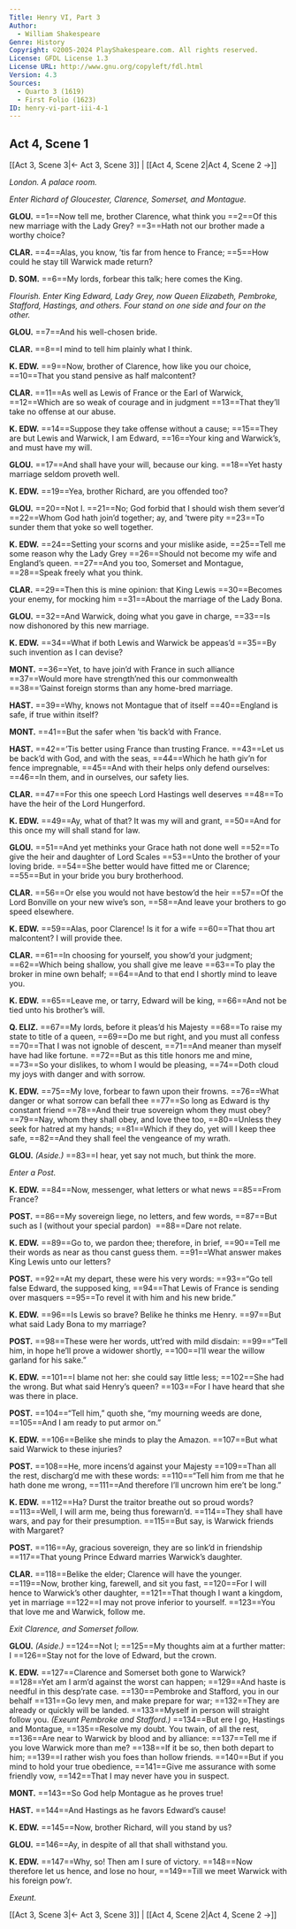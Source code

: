 ```yaml
---
Title: Henry VI, Part 3
Author: 
  - William Shakespeare
Genre: History
Copyright: ©2005-2024 PlayShakespeare.com. All rights reserved.
License: GFDL License 1.3
License URL: http://www.gnu.org/copyleft/fdl.html
Version: 4.3
Sources:
  - Quarto 3 (1619)
  - First Folio (1623)
ID: henry-vi-part-iii-4-1
---
```


## Act 4, Scene 1
[[Act 3, Scene 3|← Act 3, Scene 3]] | [[Act 4, Scene 2|Act 4, Scene 2 →]]

*London. A palace room.*

*Enter Richard of Gloucester, Clarence, Somerset, and Montague.*

**GLOU.**
==1==Now tell me, brother Clarence, what think you
==2==Of this new marriage with the Lady Grey?
==3==Hath not our brother made a worthy choice?

**CLAR.**
==4==Alas, you know, ’tis far from hence to France;
==5==How could he stay till Warwick made return?

**D. SOM.**
==6==My lords, forbear this talk; here comes the King.

*Flourish. Enter King Edward, Lady Grey, now Queen Elizabeth, Pembroke, Stafford, Hastings, and others. Four stand on one side and four on the other.*

**GLOU.**
==7==And his well-chosen bride.

**CLAR.**
==8==I mind to tell him plainly what I think.

**K. EDW.**
==9==Now, brother of Clarence, how like you our choice,
==10==That you stand pensive as half malcontent?

**CLAR.**
==11==As well as Lewis of France or the Earl of Warwick,
==12==Which are so weak of courage and in judgment
==13==That they’ll take no offense at our abuse.

**K. EDW.**
==14==Suppose they take offense without a cause;
==15==They are but Lewis and Warwick, I am Edward,
==16==Your king and Warwick’s, and must have my will.

**GLOU.**
==17==And shall have your will, because our king.
==18==Yet hasty marriage seldom proveth well.

**K. EDW.**
==19==Yea, brother Richard, are you offended too?

**GLOU.**
==20==Not I.
==21==No; God forbid that I should wish them sever’d
==22==Whom God hath join’d together; ay, and ’twere pity
==23==To sunder them that yoke so well together.

**K. EDW.**
==24==Setting your scorns and your mislike aside,
==25==Tell me some reason why the Lady Grey
==26==Should not become my wife and England’s queen.
==27==And you too, Somerset and Montague,
==28==Speak freely what you think.

**CLAR.**
==29==Then this is mine opinion: that King Lewis
==30==Becomes your enemy, for mocking him
==31==About the marriage of the Lady Bona.

**GLOU.**
==32==And Warwick, doing what you gave in charge,
==33==Is now dishonored by this new marriage.

**K. EDW.**
==34==What if both Lewis and Warwick be appeas’d
==35==By such invention as I can devise?

**MONT.**
==36==Yet, to have join’d with France in such alliance
==37==Would more have strength’ned this our commonwealth
==38==’Gainst foreign storms than any home-bred marriage.

**HAST.**
==39==Why, knows not Montague that of itself
==40==England is safe, if true within itself?

**MONT.**
==41==But the safer when ’tis back’d with France.

**HAST.**
==42==’Tis better using France than trusting France.
==43==Let us be back’d with God, and with the seas,
==44==Which he hath giv’n for fence impregnable,
==45==And with their helps only defend ourselves:
==46==In them, and in ourselves, our safety lies.

**CLAR.**
==47==For this one speech Lord Hastings well deserves
==48==To have the heir of the Lord Hungerford.

**K. EDW.**
==49==Ay, what of that? It was my will and grant,
==50==And for this once my will shall stand for law.

**GLOU.**
==51==And yet methinks your Grace hath not done well
==52==To give the heir and daughter of Lord Scales
==53==Unto the brother of your loving bride.
==54==She better would have fitted me or Clarence;
==55==But in your bride you bury brotherhood.

**CLAR.**
==56==Or else you would not have bestow’d the heir
==57==Of the Lord Bonville on your new wive’s son,
==58==And leave your brothers to go speed elsewhere.

**K. EDW.**
==59==Alas, poor Clarence! Is it for a wife
==60==That thou art malcontent? I will provide thee.

**CLAR.**
==61==In choosing for yourself, you show’d your judgment;
==62==Which being shallow, you shall give me leave
==63==To play the broker in mine own behalf;
==64==And to that end I shortly mind to leave you.

**K. EDW.**
==65==Leave me, or tarry, Edward will be king,
==66==And not be tied unto his brother’s will.

**Q. ELIZ.**
==67==My lords, before it pleas’d his Majesty
==68==To raise my state to title of a queen,
==69==Do me but right, and you must all confess
==70==That I was not ignoble of descent,
==71==And meaner than myself have had like fortune.
==72==But as this title honors me and mine,
==73==So your dislikes, to whom I would be pleasing,
==74==Doth cloud my joys with danger and with sorrow.

**K. EDW.**
==75==My love, forbear to fawn upon their frowns.
==76==What danger or what sorrow can befall thee
==77==So long as Edward is thy constant friend
==78==And their true sovereign whom they must obey?
==79==Nay, whom they shall obey, and love thee too,
==80==Unless they seek for hatred at my hands;
==81==Which if they do, yet will I keep thee safe,
==82==And they shall feel the vengeance of my wrath.

**GLOU.**
*(Aside.)*
==83==I hear, yet say not much, but think the more.

*Enter a Post.*

**K. EDW.**
==84==Now, messenger, what letters or what news
==85==From France?

**POST.**
==86==My sovereign liege, no letters, and few words,
==87==But such as I (without your special pardon) 
==88==Dare not relate.

**K. EDW.**
==89==Go to, we pardon thee; therefore, in brief,
==90==Tell me their words as near as thou canst guess them.
==91==What answer makes King Lewis unto our letters?

**POST.**
==92==At my depart, these were his very words:
==93==“Go tell false Edward, the supposed king,
==94==That Lewis of France is sending over masquers
==95==To revel it with him and his new bride.”

**K. EDW.**
==96==Is Lewis so brave? Belike he thinks me Henry.
==97==But what said Lady Bona to my marriage?

**POST.**
==98==These were her words, utt’red with mild disdain:
==99==“Tell him, in hope he’ll prove a widower shortly,
==100==I’ll wear the willow garland for his sake.”

**K. EDW.**
==101==I blame not her: she could say little less;
==102==She had the wrong. But what said Henry’s queen?
==103==For I have heard that she was there in place.

**POST.**
==104==“Tell him,” quoth she, “my mourning weeds are done,
==105==And I am ready to put armor on.”

**K. EDW.**
==106==Belike she minds to play the Amazon.
==107==But what said Warwick to these injuries?

**POST.**
==108==He, more incens’d against your Majesty
==109==Than all the rest, discharg’d me with these words:
==110==“Tell him from me that he hath done me wrong,
==111==And therefore I’ll uncrown him ere’t be long.”

**K. EDW.**
==112==Ha? Durst the traitor breathe out so proud words?
==113==Well, I will arm me, being thus forewarn’d.
==114==They shall have wars, and pay for their presumption.
==115==But say, is Warwick friends with Margaret?

**POST.**
==116==Ay, gracious sovereign, they are so link’d in friendship
==117==That young Prince Edward marries Warwick’s daughter.

**CLAR.**
==118==Belike the elder; Clarence will have the younger.
==119==Now, brother king, farewell, and sit you fast,
==120==For I will hence to Warwick’s other daughter,
==121==That though I want a kingdom, yet in marriage
==122==I may not prove inferior to yourself.
==123==You that love me and Warwick, follow me.

*Exit Clarence, and Somerset follow.*

**GLOU.**
*(Aside.)*
==124==Not I;
==125==My thoughts aim at a further matter: I
==126==Stay not for the love of Edward, but the crown.

**K. EDW.**
==127==Clarence and Somerset both gone to Warwick?
==128==Yet am I arm’d against the worst can happen;
==129==And haste is needful in this desp’rate case.
==130==Pembroke and Stafford, you in our behalf
==131==Go levy men, and make prepare for war;
==132==They are already or quickly will be landed.
==133==Myself in person will straight follow you.
*(Exeunt Pembroke and Stafford.)*
==134==But ere I go, Hastings and Montague,
==135==Resolve my doubt. You twain, of all the rest,
==136==Are near to Warwick by blood and by alliance:
==137==Tell me if you love Warwick more than me?
==138==If it be so, then both depart to him;
==139==I rather wish you foes than hollow friends.
==140==But if you mind to hold your true obedience,
==141==Give me assurance with some friendly vow,
==142==That I may never have you in suspect.

**MONT.**
==143==So God help Montague as he proves true!

**HAST.**
==144==And Hastings as he favors Edward’s cause!

**K. EDW.**
==145==Now, brother Richard, will you stand by us?

**GLOU.**
==146==Ay, in despite of all that shall withstand you.

**K. EDW.**
==147==Why, so! Then am I sure of victory.
==148==Now therefore let us hence, and lose no hour,
==149==Till we meet Warwick with his foreign pow’r.

*Exeunt.*

[[Act 3, Scene 3|← Act 3, Scene 3]] | [[Act 4, Scene 2|Act 4, Scene 2 →]]